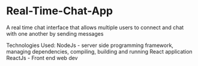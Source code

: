 # Real-Time-Chat-App
A real time chat interface that allows multiple users to connect and chat with one another by sending messages

Technologies Used: 
NodeJs - server side programming framework, managing dependencies, compiling, building and running React application   
ReactJs - Front end web dev
